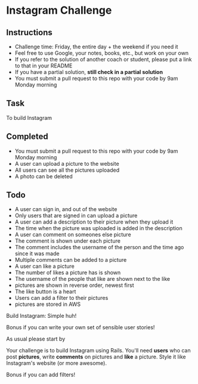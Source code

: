 Instagram Challenge
===================

Instructions
-------
* Challenge time: Friday, the entire day + the weekend if you need it
* Feel free to use Google, your notes, books, etc., but work on your own
* If you refer to the solution of another coach or student, please put a link to that in your README
* If you have a partial solution, **still check in a partial solution**
* You must submit a pull request to this repo with your code by 9am Monday morning

Task
-----
To build Instagram

Completed
-----
* You must submit a pull request to this repo with your code by 9am Monday morning
* A user can upload a picture to the website
* All users can see all the pictures uploaded
* A photo can be deleted


Todo
-----


* A user can sign in, and out of the website
* Only users that are signed in can upload a picture
* A user can add a description to their picture when they upload it
* The time when the picture was uploaded is added in the description  
* A user can comment on someones else picture
* The comment is shown under each picture
* The comment includes the username of the person and the time ago since it was made
* Multiple comments can be added to a picture
* A user can like a picture
* The number of likes a picture has is shown
* The username of the people that like are shown next to the like
* pictures are shown in reverse order, newest first
* The like button is a heart
* Users can add a filter to their pictures
* pictures are stored in AWS




Build Instagram: Simple huh!

Bonus if you can write your own set of sensible user stories!

As usual please start by


Your challenge is to build Instagram using Rails. You'll need **users** who can post **pictures**, write **comments** on pictures and **like** a picture. Style it like Instagram's website (or more awesome).

Bonus if you can add filters!
